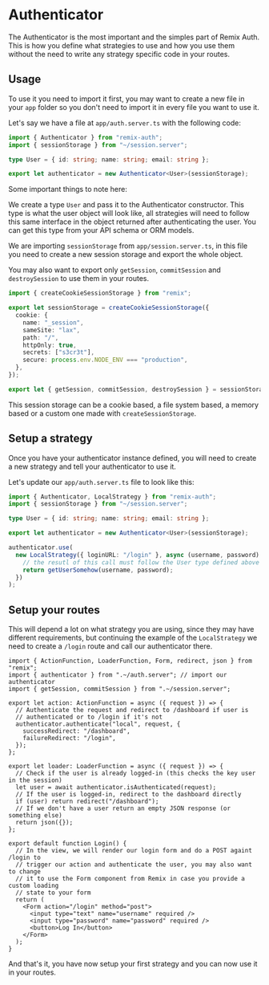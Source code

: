 # Authenticator

The Authenticator is the most important and the simples part of Remix Auth. This is how you define what strategies to use and how you use them without the need to write any strategy specific code in your routes.

## Usage

To use it you need to import it first, you may want to create a new file in your `app` folder so you don't need to import it in every file you want to use it.

Let's say we have a file at `app/auth.server.ts` with the following code:

```ts
import { Authenticator } from "remix-auth";
import { sessionStorage } from "~/session.server";

type User = { id: string; name: string; email: string };

export let authenticator = new Authenticator<User>(sessionStorage);
```

Some important things to note here:

We create a type `User` and pass it to the Authenticator constructor. This type is what the user object will look like, all strategies will need to follow this same interface in the object returned after authenticating the user. You can get this type from your API schema or ORM models.

We are importing `sessionStorage` from `app/session.server.ts`, in this file you need to create a new session storage and export the whole object.

You may also want to export only `getSession`, `commitSession` and `destroySession` to use them in your routes.

```ts
import { createCookieSessionStorage } from "remix";

export let sessionStorage = createCookieSessionStorage({
  cookie: {
    name: "_session",
    sameSite: "lax",
    path: "/",
    httpOnly: true,
    secrets: ["s3cr3t"],
    secure: process.env.NODE_ENV === "production",
  },
});

export let { getSession, commitSession, destroySession } = sessionStorage;
```

This session storage can be a cookie based, a file system based, a memory based or a custom one made with `createSessionStorage`.

## Setup a strategy

Once you have your authenticator instance defined, you will need to create a new strategy and tell your authenticator to use it.

Let's update our `app/auth.server.ts` file to look like this:

```ts
import { Authenticator, LocalStrategy } from "remix-auth";
import { sessionStorage } from "~/session.server";

type User = { id: string; name: string; email: string };

export let authenticator = new Authenticator<User>(sessionStorage);

authenticator.use(
  new LocalStrategy({ loginURL: "/login" }, async (username, password) => {
    // the resutl of this call must follow the User type defined above
    return getUserSomehow(username, password);
  })
);
```

## Setup your routes

This will depend a lot on what strategy you are using, since they may have different requirements, but continuing the example of the `LocalStrategy` we need to create a `/login` route and call our authenticator there.

```tsx
import { ActionFunction, LoaderFunction, Form, redirect, json } from "remix";
import { authenticator } from ".~/auth.server"; // import our authenticator
import { getSession, commitSession } from ".~/session.server";

export let action: ActionFunction = async ({ request }) => {
  // Authenticate the request and redirect to /dashboard if user is
  // authenticated or to /login if it's not
  authenticator.authenticate("local", request, {
    successRedirect: "/dashboard",
    failureRedirect: "/login",
  });
};

export let loader: LoaderFunction = async ({ request }) => {
  // Check if the user is already logged-in (this checks the key user in the session)
  let user = await authenticator.isAuthenticated(request);
  // If the user is logged-in, redirect to the dashboard directly
  if (user) return redirect("/dashboard");
  // If we don't have a user return an empty JSON response (or something else)
  return json({});
};

export default function Login() {
  // In the view, we will render our login form and do a POST againt /login to
  // trigger our action and authenticate the user, you may also want to change
  // it to use the Form component from Remix in case you provide a custom loading
  // state to your form
  return (
    <Form action="/login" method="post">
      <input type="text" name="username" required />
      <input type="password" name="password" required />
      <button>Log In</button>
    </Form>
  );
}
```

And that's it, you have now setup your first strategy and you can now use it in your routes.
